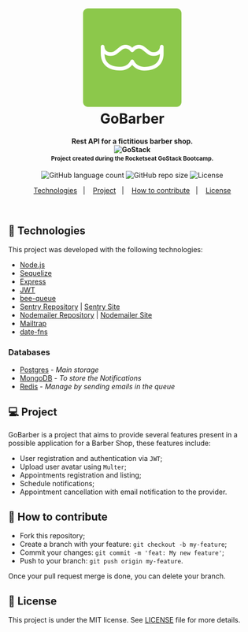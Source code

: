 <h1 align="center">
  <img src=".github/gobarbericon.svg" alt="GoBarber"><br />
  GoBarber
</h1>

<h4 align="center">
  Rest API for a fictitious barber shop. <br />
  <img alt="GoStack" src="https://rocketseat-cdn.s3-sa-east-1.amazonaws.com/bootcamp-header.png" width="40px" /><br />
  <small>Project created during the Rocketseat GoStack Bootcamp.</small>
</h4>
<p align="center">
  <img alt="GitHub language count" src="https://img.shields.io/github/languages/count/Leonardofreua/GoBarber">
  <img alt="GitHub repo size" src="https://img.shields.io/github/repo-size/Leonardofreua/GoBarber">
  <img alt="License" src="https://img.shields.io/badge/license-MIT-brightgreen">
</p>

<p align="center">
  <a href="#rocket-technologies">Technologies</a>&nbsp;&nbsp;&nbsp;|&nbsp;&nbsp;&nbsp;
  <a href="#-project">Project</a>&nbsp;&nbsp;&nbsp;|&nbsp;&nbsp;&nbsp;
  <a href="#-how-to-contribute">How to contribute</a>&nbsp;&nbsp;&nbsp;|&nbsp;&nbsp;&nbsp;
  <a href="#memo-license">License</a>
</p>

<br />

## :rocket: Technologies

This project was developed with the following technologies:

- [Node.js](https://nodejs.org/en/)
- [Sequelize](https://sequelize.org/)
- [Express](https://expressjs.com/pt-br/)
- [JWT](https://github.com/auth0/node-jsonwebtoken)
- [bee-queue](https://github.com/bee-queue/bee-queue)
- [Sentry Repository](https://github.com/getsentry/sentry) | [Sentry Site](https://sentry.io)
- [Nodemailer Repository](https://github.com/nodemailer/nodemailer) | [Nodemailer Site](http://nodemailer.com/)
- [Mailtrap](https://mailtrap.io/)
- [date-fns](https://date-fns.org/)

### Databases

- [Postgres](https://www.postgresql.org/) - *Main storage*
- [MongoDB](https://www.mongodb.com/) - *To store the Notifications*
- [Redis](https://redis.io/) - *Manage by sending emails in the queue*

## 💻 Project

GoBarber is a project that aims to provide several features present in a possible application for a Barber Shop, these features include:

- User registration and authentication via `JWT`;
- Upload user avatar using `Multer`;
- Appointments registration and listing;
- Schedule notifications;
- Appointment cancellation with email notification to the provider.

## 🤔 How to contribute

- Fork this repository;
- Create a branch with your feature: `git checkout -b my-feature`;
- Commit your changes: `git commit -m 'feat: My new feature'`;
- Push to your branch: `git push origin my-feature`.

Once your pull request merge is done, you can delete your branch.

## :memo: License

This project is under the MIT license. See [LICENSE](LICENSE) file for more details.
